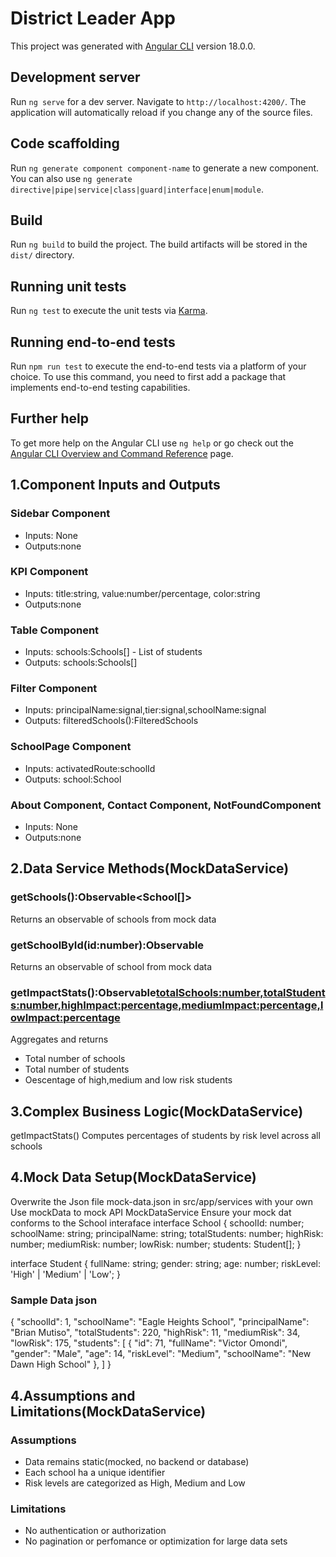 # District Leader App

This project was generated with [Angular CLI](https://github.com/angular/angular-cli) version 18.0.0.

## Development server

Run `ng serve` for a dev server. Navigate to `http://localhost:4200/`. The application will automatically reload if you change any of the source files.

## Code scaffolding

Run `ng generate component component-name` to generate a new component. You can also use `ng generate directive|pipe|service|class|guard|interface|enum|module`.

## Build

Run `ng build` to build the project. The build artifacts will be stored in the `dist/` directory.

## Running unit tests

Run `ng test` to execute the unit tests via [Karma](https://karma-runner.github.io).

## Running end-to-end tests

Run `npm run test` to execute the end-to-end tests via a platform of your choice. To use this command, you need to first add a package that implements end-to-end testing capabilities.

## Further help

To get more help on the Angular CLI use `ng help` or go check out the [Angular CLI Overview and Command Reference](https://angular.io/cli) page.

## 1.Component Inputs and Outputs

### Sidebar Component

- Inputs: None
- Outputs:none

### KPI Component

- Inputs: title:string, value:number/percentage, color:string
- Outputs:none

### Table Component

- Inputs: schools:Schools[] - List of students
- Outputs: schools:Schools[]

### Filter Component

- Inputs: principalName:signal,tier:signal,schoolName:signal
- Outputs: filteredSchools():FilteredSchools

### SchoolPage Component

- Inputs: activatedRoute:schoolId
- Outputs: school:School

### About Component, Contact Component, NotFoundComponent

- Inputs: None
- Outputs:none

## 2.Data Service Methods(MockDataService)

### getSchools():Observable<School[]>

Returns an observable of schools from mock data

### getSchoolById(id:number):Observable<School>

Returns an observable of school from mock data

### getImpactStats():Observable<totalSchools:number,totalStudents:number,highImpact:percentage,mediumImpact:percentage,lowImpact:percentage>

Aggregates and returns
- Total number of schools
- Total number of students
- Oescentage of high,medium and low risk students

## 3.Complex Business Logic(MockDataService)

getImpactStats()
Computes percentages of students by risk level across all schools

## 4.Mock Data Setup(MockDataService)

Overwrite the Json file mock-data.json in src/app/services with your own
Use mockData to mock API MockDataService
Ensure your mock dat conforms to the School interaface
interface School {
  schoolId: number;
  schoolName: string;
  principalName: string;
  totalStudents: number;
  highRisk: number;
  mediumRisk: number;
  lowRisk: number;
  students: Student[];
}

interface Student {
  fullName: string;
  gender: string;
  age: number;
  riskLevel: 'High' | 'Medium' | 'Low';
}

### Sample Data json
{
  "schoolId": 1,
  "schoolName": "Eagle Heights School",
  "principalName": "Brian Mutiso",
  "totalStudents": 220,
  "highRisk": 11,
  "mediumRisk": 34,
  "lowRisk": 175,
  "students": [
      {
        "id": 71,
        "fullName": "Victor Omondi",
        "gender": "Male",
        "age": 14,
        "riskLevel": "Medium",
        "schoolName": "New Dawn High School"
      },
  ]
}

## 4.Assumptions and Limitations(MockDataService)

### Assumptions

- Data remains static(mocked, no backend or database)
- Each school ha a unique identifier
- Risk levels are categorized as High, Medium and Low

### Limitations
- No authentication or authorization
- No pagination or perfomance or optimization for large data sets
